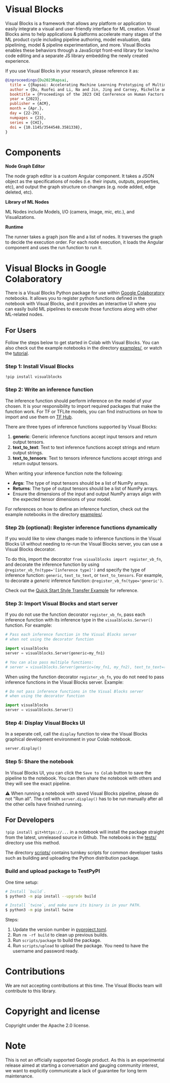 # Visual Blocks

Visual Blocks is a framework that allows any platform or application to easily
integrate a visual and user-friendly interface for ML creation. Visual Blocks
aims to help applications & platforms accelerate many stages of the ML product
cycle including pipeline authoring, model evaluation, data pipelining, model &
pipeline experimentation, and more. Visual Blocks enables these behaviors
through a JavaScript front-end library for low/no code editing and a separate JS
library embedding the newly created experience.

If you use Visual Blocks in your research, please reference it as:

```bibtex
@inproceedings{Du2023Rapsai,
  title = {{Rapsai: Accelerating Machine Learning Prototyping of Multimedia Applications Through Visual Programming}},
  author = {Du, Ruofei and Li, Na and Jin, Jing and Carney, Michelle and Miles, Scott and Kleiner, Maria and Yuan, Xiuxiu and Zhang, Yinda and Kulkarni, Anuva and Liu, Xingyu and Sabie, Ahmed and Orts-Escolano, Sergio and Kar, Abhishek and Yu, Ping and Iyengar, Ram and Kowdle, Adarsh and Olwal, Alex},
  booktitle = {Proceedings of the 2023 CHI Conference on Human Factors in Computing Systems},
  year = {2023},
  publisher = {ACM},
  month = {Apr.},
  day = {22-29},
  numpages = {23},
  series = {CHI},
  doi = {10.1145/3544548.3581338},
}
```

# Components

**Node Graph Editor**

The node graph editor is a custom Angular component. It takes a JSON object as the
specifications of nodes (i.e. their inputs, outputs, properties, etc), and output
the graph structure on changes (e.g. node added, edge deleted, etc).

**Library of ML Nodes**

ML Nodes include Models, I/O (camera, image, mic, etc.), and Visualizations.

**Runtime**

The runner takes a graph json file and a list of nodes. It traverses the graph
to decide the execution order. For each node execution, it loads the Angular
component and uses the run function to run it.

# Visual Blocks in Google Colaboratory

There is a Visual Blocks Python package for use within [Google Colaboratory][]
notebooks. It allows you to register python functions defined in the notebook with Visual Blocks, and it provides an interactive UI where you can easily build ML pipelines to execute those functions along with other ML-related nodes.

[Google Colaboratory]: https://colab.research.google.com

## For Users

Follow the steps below to get started in Colab with Visual Blocks. You can also check out the example notebooks in the directory [examples/](examples/), or watch the [tutorial](https://www.youtube.com/watch?v=UpJb4Y6wU5o).

### Step 1: Install Visual Blocks

```
!pip install visualblocks
```

### Step 2: Write an inference function

The inference function should perform inference on the model of your chosen. It
is your responsibility to import required packages that make the function work.
For TF or TFLite models, you can find instructions on how to import and use them on [TF Hub].

[TF Hub]: https://tfhub.dev

There are three types of inference functions supported by Visual Blocks:

1. **generic**: Generic inference functions accept input tensors and return output tensors.
1. **text_to_text**: Text to text inference functions accept strings and return output strings.
1. **text_to_tensors**: Text to tensors inference functions accept strings and return output tensors.

When writing your inference function note the following:

*  **Args**: The type of input tensors should be a list of NumPy arrays.
*  **Returns**: The type of output tensors should be a list of NumPy arrays.
* Ensure the dimensions of the input and output NumPy arrays align with the expected tensor dimensions of your model.

For references on how to define an inference function, check out the example notebooks in the directory [examples/](examples/).

### Step 2b (optional): Register inference functions dynamically

If you would like to view changes made to inference functions in the Visual Blocks UI without needing to re-run the Visual Blocks server, you can use a Visual Blocks decorator.

To do this, import the decorator ```from visualblocks import register_vb_fn```, and decorate the inference function by using ```@register_vb_fn(type='[inference type]')``` and specify the type of inference function: `generic`, `text_to_text`, or `text_to_tensors`. For example, to decorate a *generic* inference function: ```@register_vb_fn(type='generic')```.

Check out the [Quick Start Style Transfer Example](https://github.com/google/visualblocks/blob/main/examples/quick_start_style_transfer.ipynb) for reference.

### Step 3: Import Visual Blocks and start server

If you do not use the function decorator ```register_vb_fn```, pass each inference function with its inference type in the ```visualblocks.Server()``` function. For example:

```python
# Pass each inference function in the Visual Blocks server
# when not using the decorator function

import visualblocks
server = visualblocks.Server(generic=my_fn1)

# You can also pass multiple functions:
# server = visualblocks.Server(generic=(my_fn1, my_fn2), text_to_text=(my_fn3))
```

When using the function decorator ```register_vb_fn```, you do not need to pass inference functions in the Visual Blocks server. Example:

```python
# Do not pass inference functions in the Visual Blocks server
# when using the decorator function

import visualblocks
server = visualblocks.Server()
```

### Step 4: Display Visual Blocks UI

In a seperate cell, call the `display` function to view the Visual Blocks graphical development environment in your Colab notebook.

```python
server.display()
```

### Step 5: Share the notebook

In Visual Blocks UI, you can click the `Save to Colab` button to save the pipeline
to the notebook. You can then share the notebook with others and they will see the
exact pipeline.

⚠️ When running a notebook with saved Visual Blocks pipeline, please do not "Run all".
The cell with `server.display()` has to be run manually after all the other cells have
finished running.

## For Developers

`!pip install git+https://...` in a notebook will install the package straight
from the latest, unreleased source in Github. The notebooks in the
[tests/](tests/) directory use this method.

The directory [scripts/](scripts/) contains turnkey scripts for common developer
tasks such as building and uploading the Python distribution package.

### Build and upload package to TestPyPI

One time setup:

```bash
# Install `build`.
$ python3 -m pip install --upgrade build

# Install `twine`, and make sure its binary is in your PATH.
$ python3 -m pip install twine
```

Steps:

1.  Update the version number in [pyproject.toml](python/pyproject.toml).
1.  Run `rm -rf build` to clean up previous builds.
1.  Run `scripts/package` to build the package.
1.  Run `scripts/upload` to upload the package. You need to have the username
    and password ready.

# Contributions

We are not accepting contributions at this time. The Visual Blocks team will
contribute to this library.

# Copyright and license

Copyright under the Apache 2.0 license.

# Note

This is not an officially supported Google product. As this is an experimental
release aimed at starting a conversation and gauging community interest, we want
to explicitly communicate a lack of guarantee for long term maintenance.
